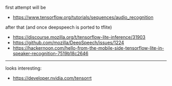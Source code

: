 first attempt will be
- https://www.tensorflow.org/tutorials/sequences/audio_recognition

after that (and once deepspeech is ported to tflite)
- https://discourse.mozilla.org/t/tensorflow-lite-inference/31903
- https://github.com/mozilla/DeepSpeech/issues/1224
- https://hackernoon.com/hello-from-the-mobile-side-tensorflow-lite-in-speaker-recognition-7519b18c2646

---

looks interesting:
- https://developer.nvidia.com/tensorrt
